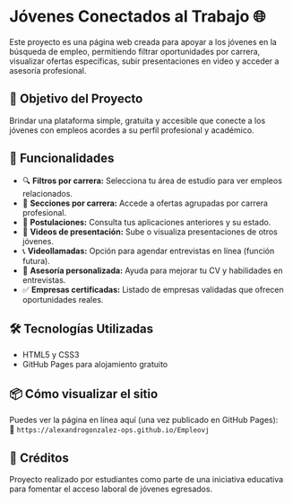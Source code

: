 
# Jóvenes Conectados al Trabajo 🌐

Este proyecto es una página web creada para apoyar a los jóvenes en la búsqueda de empleo, permitiendo filtrar oportunidades por carrera, visualizar ofertas específicas, subir presentaciones en video y acceder a asesoría profesional.

## 🧠 Objetivo del Proyecto

Brindar una plataforma simple, gratuita y accesible que conecte a los jóvenes con empleos acordes a su perfil profesional y académico.

## 🚀 Funcionalidades

- 🔍 **Filtros por carrera:** Selecciona tu área de estudio para ver empleos relacionados.
- 📂 **Secciones por carrera:** Accede a ofertas agrupadas por carrera profesional.
- 📄 **Postulaciones:** Consulta tus aplicaciones anteriores y su estado.
- 🎥 **Videos de presentación:** Sube o visualiza presentaciones de otros jóvenes.
- 📞 **Videollamadas:** Opción para agendar entrevistas en línea (función futura).
- 🤝 **Asesoría personalizada:** Ayuda para mejorar tu CV y habilidades en entrevistas.
- ✅ **Empresas certificadas:** Listado de empresas validadas que ofrecen oportunidades reales.

## 🛠️ Tecnologías Utilizadas

- HTML5 y CSS3
- GitHub Pages para alojamiento gratuito

## 📦 Cómo visualizar el sitio

Puedes ver la página en línea aquí (una vez publicado en GitHub Pages):  
📎 `https://alexandrogonzalez-ops.github.io/Empleovj`

## 👥 Créditos

Proyecto realizado por estudiantes como parte de una iniciativa educativa para fomentar el acceso laboral de jóvenes egresados.
